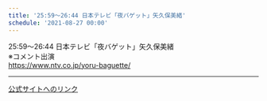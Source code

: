 ```yaml
---
title: '25:59～26:44 日本テレビ「夜バゲット」矢久保美緒'
schedule: '2021-08-27 00:00'
---
```


<div id="detailBody"> <p>  25:59～26:44 日本テレビ「夜バゲット」矢久保美緒  <br/>  ※コメント出演  <br/>  <a href="https://www.ntv.co.jp/yoru-baguette/" target="_blank">   https://www.ntv.co.jp/yoru-baguette/  </a> </p></div>

---
[公式サイトへのリンク]('http://www.nogizaka46.com/schedule/2021/08/062845.php?member=mio-yakubo&category=&monthly=202108')